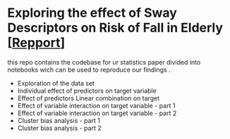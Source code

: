 # Exploring the effect of Sway Descriptors on Risk of Fall in Elderly [[Repport](https://github.com/AnasAito/Statisitcs-project-Emines/blob/main/Statistics_repport_2021.pdf)]

this repo contains the codebase for ur statistics paper divided into notebooks wich can be used to reproduce our findings .  
- Exploration of the data set
- Individual effect of predictors on target variable 
- Effect of predictors Linear combination on target
- Effect of variable interaction on target variable - part 1 
- Effect of variable interaction on target variable - part 2
- Cluster bias analysis - part 1 
- Cluster bias analysis - part 2
